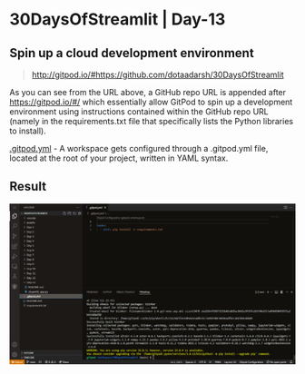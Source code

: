 
# 30DaysOfStreamlit | Day-13

## Spin up a cloud development environment

> http://gitpod.io/#https://github.com/dotaadarsh/30DaysOfStreamlit

As you can see from the URL above, a GitHub repo URL is appended after https://gitpod.io/#/ which essentially allow GitPod to spin up a development environment using instructions contained within the GitHub repo URL (namely in the requirements.txt file that specifically lists the Python libraries to install).

[.gitpod.yml](https://youtu.be/fA2fpqP1xaM) - A workspace gets configured through a .gitpod.yml file, located at the root of your project, written in YAML syntax.


## Result

![day13](https://github.com/dotaadarsh/30DaysOfStreamlit/blob/main/asserts/Day-13.PNG)